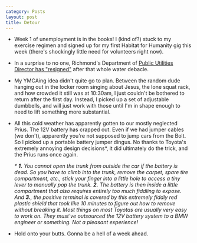 ```yaml
---
category: Posts
layout: post
title: Detour
---
```

- Week 1 of unemployment is in the books! I (kind of?) stuck to my exercise regimen and signed up for my first Habitat for Humanity gig this week (there's shockingly little need for volunteers right now).
- In a surprise to no one, Richmond's Department of [Public Utilities Director
  has
  "resigned"](https://www.wric.com/news/local-news/richmond/department-of-public-utilities-director-resigns-after-richmond-water-crisis-new-interim-leadership-announced/)
  after that whole water debacle.
- My YMCAing idea didn't quite go to plan. Between the random dude hanging out
  in the locker room singing about Jesus, the lone squat rack, and how crowded
  it still was at 10:30am, I just couldn't be bothered to return after the
  first day. Instead, I picked up a set of adjustable dumbbells, and will just
  work with those until I'm in shape enough to need to lift something more
  substantial.
- All this cold weather has apparently gotten to our mostly neglected Prius. The 12V battery has crapped out. Even if we had jumper cables (we don't), apparently you're not supposed to jump cars from the Bolt. So I picked up a portable battery jumper dingus. No thanks to Toyota's extremely annoying design decisions*, it did ultimately do the trick, and the Prius runs once again.

  _\* **1.** You cannot open the trunk from outside the car if the battery is
  dead. So you have to climb into the trunk, remove the carpet, spare tire
  compartment, etc., stick your finger into a little hole to access a tiny
  lever to manually pop the trunk. **2.** The battery is then inside a little compartment that also requires entirely too much fiddling to expose. And **3.**, the positive terminal is covered by this extremely fiddly red plastic shield that took like 10 minutes to figure out how to remove without breaking it. Most things on most Toyotas are usually very easy to work on. They must've outsourced the 12V battery system to a BMW engineer or something. Not a pleasant experience!_
- Hold onto your butts. Gonna be a hell of a week ahead.
